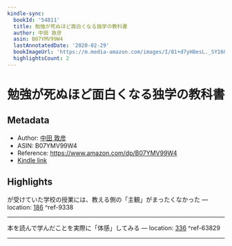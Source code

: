```yaml
---
kindle-sync:
  bookId: '54811'
  title: 勉強が死ぬほど面白くなる独学の教科書
  author: 中田 敦彦
  asin: B07YMV99W4
  lastAnnotatedDate: '2020-02-29'
  bookImageUrl: 'https://m.media-amazon.com/images/I/81+d7yH8esL._SY160.jpg'
  highlightsCount: 2
---
```

# 勉強が死ぬほど面白くなる独学の教科書
## Metadata
* Author: [中田 敦彦](https://www.amazon.comundefined)
* ASIN: B07YMV99W4
* Reference: https://www.amazon.com/dp/B07YMV99W4
* [Kindle link](kindle://book?action=open&asin=B07YMV99W4)

## Highlights
が受けていた学校の授業には、教える側の「主観」がまったくなかった — location: [186](kindle://book?action=open&asin=B07YMV99W4&location=186) ^ref-9338

---
本を読んで学んだことを実際に「体感」してみる — location: [336](kindle://book?action=open&asin=B07YMV99W4&location=336) ^ref-63829

---

